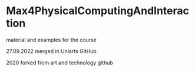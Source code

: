 # Max4PhysicalComputingAndInteraction
 material and examples for the course

27.09.2022 merged in Uniarts GitHub

2020 forked from art and technology github

